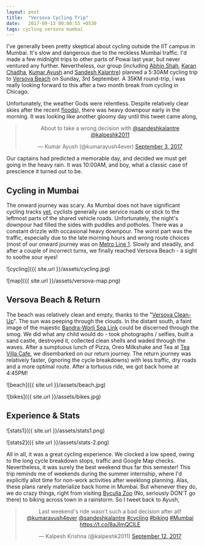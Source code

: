 ```yaml
---
layout: post
title:  "Versova Cycling Trip"
date:   2017-09-13 00:00:55 +0530
tags: cycling versova mumbai
---
```


I've generally been pretty skeptical about cycling outside the IIT campus in Mumbai. It's slow and dangerous due to the reckless Mumbai traffic. I'd made a few midnight trips to other parts of Powai last year, but never ventured any further. Nevertheless, our group (including [Abhin Shah](https://www.facebook.com/profile.php?id=100006442563676), [Karan Chadha](https://www.facebook.com/karanchadha005), [Kumar Ayush](http://cheekujodhpur.github.io/) and [Sandesh Kalantre](https://sandeshkalantre.github.io/)) planned a 5:30AM cycling trip to [Versova Beach](https://en.wikipedia.org/wiki/Versova,_Mumbai#Versova_beach) on Sunday, 3rd September. A 35KM round-trip, I was really looking forward to this after a two month break from cycling in Chicago.

Unfortunately, the weather Gods were relentless. Despite relatively clear skies after the recent [floods](https://en.wikipedia.org/wiki/2017_Mumbai_flood)), there was heavy downpour early in the morning. It was looking like another gloomy day until this tweet came along,

<center>
<blockquote class="twitter-tweet" data-lang="en"><p lang="en" dir="ltr">About to take a wrong decision with <a href="https://twitter.com/sandeshkalantre">@sandeshkalantre</a> <a href="https://twitter.com/kalpeshk2011">@kalpeshk2011</a></p>&mdash; Kumar Ayush (@kumarayush4ever) <a href="https://twitter.com/kumarayush4ever/status/904195407177170944">September 3, 2017</a></blockquote>
<script async src="//platform.twitter.com/widgets.js" charset="utf-8"></script></center>

Our captains had predicted a memorable day, and decided we must get going in the heavy rain. It was 10:00AM, and boy, what a classic case of prescience it turned out to be.

## Cycling in Mumbai

The onward journey was scary. As Mumbai does not have significant cycling tracks [yet](http://timesofindia.indiatimes.com/city/mumbai/mumbai-ready-for-a-cycle-track-from-marine-drive-to-worli/articleshow/60408985.cms), cyclists generally use service roads or stick to the leftmost parts of the shared vehicle roads. Unfortunately, the night's downpour had filled the sides with puddles and potholes. There was a constant drizzle with occasional heavy downpour. The worst part was the traffic, especially due to the late morning hours and wrong route choices (most of our onward journey was on [Metro Line 1](https://en.wikipedia.org/wiki/Line_1_(Mumbai_Metro)). Slowly and steadily, and after a couple of incorrect turns, we finally reached Versova Beach - a sight to soothe sour eyes!

![cycling]({{ site.url }}/assets/cycling.jpg)

![map]({{ site.url }}/assets/versova-map.png)

## Versova Beach & Return
The beach was relatively clean and empty, thanks to the "[Versova Clean-Up](https://thewire.in/152999/mumbais-versova-shore-transformed-due-worlds-largest-beach-cleanup-locals/)". The sun was peeping through the clouds. In the distant south, a faint image of the majestic [Bandra-Worli Sea Link](https://en.wikipedia.org/wiki/Bandra%E2%80%93Worli_Sea_Link) could be discerned through the smog. We did what any child would do - took photographs / selfies, built a sand castle, destroyed it, collected clean shells and waded through the waves. After a sumptuous lunch of Pizza, Oreo Milkshake and Tea at [Tea Villa Cafe](https://www.zomato.com/mumbai/tea-villa-cafe-versova), we disembarked on our return journey. The return journey was relatively faster, (ignoring the cycle breakdowns) with less traffic, dry roads and a more optimal route. After a tortuous ride, we got back home at 4:45PM!

![beach]({{ site.url }}/assets/beach.jpg)

![bikes]({{ site.url }}/assets/bikes.jpg)

## Experience & Stats

![stats1]({{ site.url }}/assets/stats1.png)

![stats2]({{ site.url }}/assets/stats-2.png)

All in all, it was a great cycling experience. We clocked a low speed, owing to the long cycle breakdown stops, traffic and Google Map checks. Nevertheless, it was surely the best weekend thus far this semester! This trip reminds me of weekends during the summer internship, where I'd explicitly allot time for non-work activities after weeklong planning. Alas, these plans rarely materialize back home in Mumbai. But whenever they do, we do crazy things, right from visiting [Byculla Zoo](https://en.wikipedia.org/wiki/Jijamata_Udyaan) (No, seriously DON'T go there) to biking across town in a rainstorm. So I tweet back to Ayush,

<center>
<blockquote class="twitter-tweet" data-lang="en"><p lang="en" dir="ltr">Last weekend&#39;s ride wasn&#39;t such a bad decision after all! <a href="https://twitter.com/kumarayush4ever">@kumarayush4ever</a> <a href="https://twitter.com/sandeshkalantre">@sandeshkalantre</a> <a href="https://twitter.com/hashtag/cycling?src=hash">#cycling</a> <a href="https://twitter.com/hashtag/biking?src=hash">#biking</a> <a href="https://twitter.com/hashtag/Mumbai?src=hash">#Mumbai</a> <a href="https://t.co/8aJImQClLE">https://t.co/8aJImQClLE</a></p>&mdash; Kalpesh Krishna (@kalpeshk2011) <a href="https://twitter.com/kalpeshk2011/status/907730730939273223">September 12, 2017</a></blockquote>
<script async src="//platform.twitter.com/widgets.js" charset="utf-8"></script></center>

